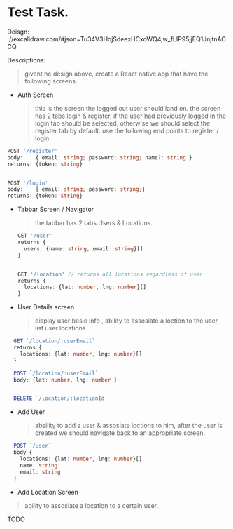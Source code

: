 # Test Task.

Deisgn: ://excalidraw.com/#json=Tu34V3HojSdeexHCxoWQ4,w_fLIP95jjEQ1JnjtnACCQ

Descriptions:

> givent he design above, create a React native app that have the following screens.

- Auth Screen
  > this is the screen the logged out user should land on. the screen has 2 tabs login & register, if the user had previously logged in the login tab should be selected, otherwise we should select the register tab by default. use the following end points to register / login

```ts
POST '/register'
body:    { email: string; password: string; name?: string }
returns: {token: string}


POST '/login'
body:    { email: string; password: string;}
returns: {token: string}
```

- Tabbar Screen / Navigator

  > the tabbar has 2 tabs Users & Locations.

  ```ts
  GET '/user'
  returns {
    users: {name: string, email: string}[]
  }


  GET '/location' // returns all locations regardless of user
  returns {
    locations: {lat: number, lng: number}[]
  }
  ```

- User Details screen
  > display user basic info , ability to assosiate a loction to the user, list user locations

```ts
  GET `/location/:userEmail`
  returns {
    locations: {lat: number, lng: number}[]
  }

  POST `/location/:userEmail`
  body: {lat: number, lng: number }


  DELETE `/location/:locationId`
```

- Add User
  > absility to add a user & assosiate loctions to him, after the user is created we should navigate back to an appropriate screen.

```ts
  POST `/user`
  body {
    locations: {lat: number, lng: number}[]
    name: string
    email: string
  }
```


- Add Location Screen
> ability to assosiate a location to a certain user.

TODO
